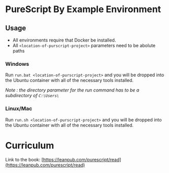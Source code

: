 # PureScript By Example Environment

## Usage

 - All environments require that Docker be installed.
 - All `<location-of-purscript-project>` parameters need to be abolute paths

### Windows

Run `run.bat <location-of-purscript-project>` and you will be dropped into the Ubuntu container with all of the necessary tools installed. 

_Note : the directory parameter for the run command has to be a subdirectory of `C:\Users\`_

### Linux/Mac

Run `run.sh <location-of-purscript-project>` and you will be dropped into the Ubuntu container with all of the necessary tools installed.

# Curriculum
Link to the book: [https://leanpub.com/purescript/read](https://leanpub.com/purescript/read)